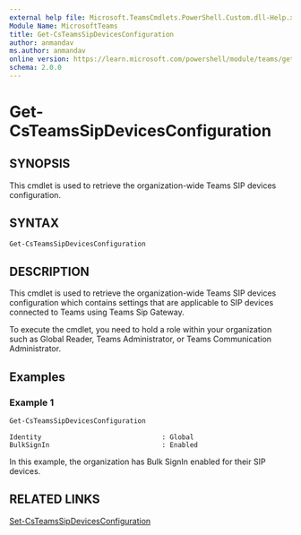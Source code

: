 ```yaml
---
external help file: Microsoft.TeamsCmdlets.PowerShell.Custom.dll-Help.xml
Module Name: MicrosoftTeams
title: Get-CsTeamsSipDevicesConfiguration
author: anmandav
ms.author: anmandav
online version: https://learn.microsoft.com/powershell/module/teams/get-csteamssipdevicesconfiguration
schema: 2.0.0
---
```


# Get-CsTeamsSipDevicesConfiguration

## SYNOPSIS

This cmdlet is used to retrieve the organization-wide Teams SIP devices configuration.

## SYNTAX

```powershell
Get-CsTeamsSipDevicesConfiguration
```

## DESCRIPTION

This cmdlet is used to retrieve the organization-wide Teams SIP devices configuration which contains settings that are applicable to SIP devices connected to Teams using Teams Sip Gateway.

To execute the cmdlet, you need to hold a role within your organization such as Global Reader, Teams Administrator, or Teams Communication Administrator.

## Examples

### Example 1

```powershell
Get-CsTeamsSipDevicesConfiguration
```
```Output
Identity                              : Global
BulkSignIn                            : Enabled
```
In this example, the organization has Bulk SignIn enabled for their SIP devices.

## RELATED LINKS

[Set-CsTeamsSipDevicesConfiguration](Set-CsTeamsSipDevicesConfiguration.md)
